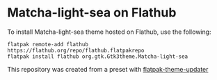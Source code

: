 # Matcha-light-sea on Flathub

To install Matcha-light-sea theme hosted on Flathub, use the following:
```
flatpak remote-add flathub https://flathub.org/repo/flathub.flatpakrepo
flatpak install flathub org.gtk.Gtk3theme.Matcha-light-sea
```

This repository was created from a preset with [flatpak-theme-updater](https://gitlab.com/Mek101/flatpak-theme-updater)